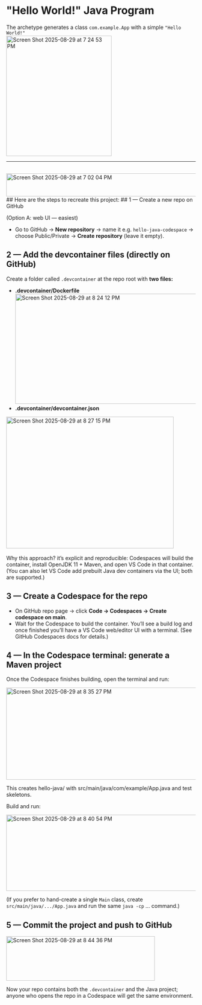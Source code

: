 # "Hello World!" Java Program
The archetype generates a class `com.example.App` with a simple `"Hello World!"` <br>
<img width="280" height="319" alt="Screen Shot 2025-08-29 at 7 24 53 PM" src="https://github.com/user-attachments/assets/ee137669-61ca-4f70-a398-0c440dc431ad" />
<hr>
<br><img width="633" height="61" alt="Screen Shot 2025-08-29 at 7 02 04 PM" src="https://github.com/user-attachments/assets/9fb912c9-2011-441b-a156-ea37b668cb30" />
## Here are the steps to recreate this project:
## 1 — Create a new repo on GitHub

(Option A: web UI — easiest)

- Go to GitHub → <b>New repository</b> → name it e.g. `hello-java-codespace` → choose Public/Private → <b>Create repository</b> (leave it empty).
## 2 — Add the devcontainer files (directly on GitHub)

Create a folder called `.devcontainer` at the repo root with <b>two files:</b>
- <b>.devcontainer/Dockerfile</b>
<img width="769" height="292" alt="Screen Shot 2025-08-29 at 8 24 12 PM" src="https://github.com/user-attachments/assets/1cab9a31-5c4e-4a4a-9613-123f80a562d2" /> <br>
- <b>.devcontainer/devcontainer.json</b>
<img width="445" height="349" alt="Screen Shot 2025-08-29 at 8 27 15 PM" src="https://github.com/user-attachments/assets/4cc38aa7-5847-4372-9224-1ffd31b7861d" />
<br><br>
Why this approach? it’s explicit and reproducible: Codespaces will build the container, install OpenJDK 11 + Maven, and open VS Code in that container. (You can also let VS Code add prebuilt Java dev containers via the UI; both are supported.)

## 3 — Create a Codespace for the repo

- On GitHub repo page → click <b>Code → Codespaces → Create codespace on main</b>.
- Wait for the Codespace to build the container. You’ll see a build log and once finished you’ll have a VS Code web/editor UI with a terminal. (See GitHub Codespaces docs for details.)

## 4 — In the Codespace terminal: generate a Maven project

Once the Codespace finishes building, open the terminal and run:

<img width="539" height="244" alt="Screen Shot 2025-08-29 at 8 35 27 PM" src="https://github.com/user-attachments/assets/fae5ac52-5c56-4d66-a8c5-86196833820b" />

This creates hello-java/ with src/main/java/com/example/App.java and test skeletons.

Build and run:

<img width="521" height="202" alt="Screen Shot 2025-08-29 at 8 40 54 PM" src="https://github.com/user-attachments/assets/f3a61813-88fd-4cec-b181-52d2745c0b0f" />

(If you prefer to hand-create a single `Main` class, create `src/main/java/.../App.java` and run the same `java -cp` ... command.)

## 5 — Commit the project and push to GitHub

<img width="395" height="118" alt="Screen Shot 2025-08-29 at 8 44 36 PM" src="https://github.com/user-attachments/assets/c83016d6-fedb-4e1c-93ea-086753de4adc" />

Now your repo contains both the `.devcontainer` and the Java project; anyone who opens the repo in a Codespace will get the same environment.
